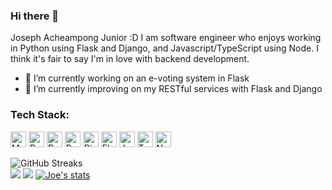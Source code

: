 ### Hi there 👋
Joseph Acheampong Junior :D
I am software engineer who enjoys working in Python using Flask and Django, and Javascript/TypeScript using Node. 
I think it's fair to say I'm in love with backend development.


- 🔭 I’m currently working on an e-voting system in Flask
- 🌱 I’m currently improving on my RESTful services with Flask and Django

<h3 align="left">Tech Stack:</h3>

<p align="left">
<img src="https://github.com/get-icon/geticon/raw/master/icons/mongodb.svg" alt="MongoDb" width="25px" height="25px">
<img src="https://github.com/get-icon/geticon/raw/master/icons/python.svg" alt="Python" width="25px" height="25px">
<img src="https://github.com/get-icon/geticon/raw/master/icons/bootstrap.svg" alt="Bootstrap" width="25px" height="25px">
<img src="https://github.com/get-icon/geticon/raw/master/icons/postgresql.svg" alt="Postgresql" width="25px" height="25px">
<img src="https://github.com/get-icon/geticon/raw/master/icons/django.svg" alt="Django" width="25px" height="25px">
<img src="https://github.com/get-icon/geticon/raw/master/icons/flask.svg" alt="Flask" width="25px" height="25px">
<img src="https://github.com/get-icon/geticon/raw/master/icons/javascript.svg" alt="Javascript" width="25px" height="25px">
<img src="https://github.com/get-icon/geticon/raw/master/icons/typescript.svg" alt="Typescript" width="25px" height="25px">
<img src="https://github.com/get-icon/geticon/raw/master/icons/node.svg" alt="Node" width="25px" height="25px">
</p>

![GitHub Streaks](http://github-readme-streak-stats.herokuapp.com?user=averagewifiuser&theme=dracula&hide_border=true)<br>
![](https://github-profile-summary-cards.vercel.app/api/cards/repos-per-language?username=averagewifiuser&theme=github_dark)
![](https://github-profile-summary-cards.vercel.app/api/cards/most-commit-language?username=averagewifiuser&theme=github_dark)
[![Joe's stats](https://github-readme-stats.vercel.app/api?username=averagewifiuser&show_icons=true&theme=github_dark)](https://github.com/averagewifiuser)
<!--
**averagewifiuser/averagewifiuser** is a ✨ _special_ ✨ repository because its `README.md` (this file) appears on your GitHub profile.
- 👯 I’m looking to collaborate on ...
- 🤔 I’m looking for help with ...
- 💬 Ask me about ...
- 📫 How to reach me: ...
- 😄 Pronouns: ...
- ⚡ Fun fact: ...


Here are some ideas to get you started:
-->
